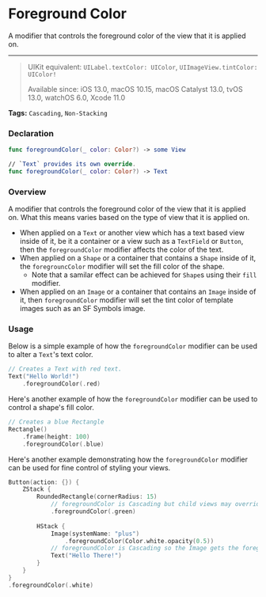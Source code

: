 # Foreground Color
A modifier that controls the foreground color of the view that it is applied on.

---

> UIKit equivalent: `UILabel.textColor: UIColor`, `UIImageView.tintColor: UIColor!`
>
> Available since: iOS 13.0, macOS 10.15, macOS Catalyst 13.0, tvOS 13.0, watchOS 6.0, Xcode 11.0

<!-- TODO: Add links to a tags explanation page -->
**Tags:** `Cascading`, `Non-Stacking`

### Declaration
```swift
func foregroundColor(_ color: Color?) -> some View

// `Text` provides its own override.
func foregroundColor(_ color: Color?) -> Text
```

### Overview
A modifier that controls the foreground color of the view that it is applied on. What this means varies based on the type of view that it is applied on.
- When applied on a `Text` or another view which has a text based view inside of it, be it a container or a view such as a `TextField` or `Button`, then the `foregroundColor` modifier affects the color of the text.
- When applied on a `Shape` or a container that contains a `Shape` inside of it, the `foregrouncColor` modifier will set the fill color of the shape.
    - Note that a samilar effect can be achieved for `Shape`s using their `fill` modifier. 
- When applied on an `Image` or a container that contains an `Image` inside of it, then `foregroundColor` modifier will set the tint color of template images such as an SF Symbols image.

### Usage
Below is a simple example of how the `foregroundColor` modifier can be used to alter a `Text`'s text color.
```swift
// Creates a Text with red text.
Text("Hello World!")
    .foregroundColor(.red)
```

Here's another example of how the `foregroundColor` modifier can be used to control a shape's fill color.
```swift
// Creates a blue Rectangle 
Rectangle()
    .frame(height: 100)
    .foregroundColor(.blue)
```

Here's another example demonstrating how the `foregroundColor` modifier can be used for fine control of styling your views.
```swift
Button(action: {}) {
    ZStack {
        RoundedRectangle(cornerRadius: 15)
            // foregroundColor is Cascading but child views may override.
            .foregroundColor(.green)
        
        HStack {
            Image(systemName: "plus")
                .foregroundColor(Color.white.opacity(0.5))
            // foregroundColor is Cascading so the Image gets the foreground color defined on the Button.
            Text("Hello There!")
        }
    }
}
.foregroundColor(.white)
```
